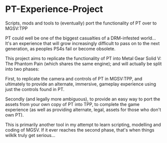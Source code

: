 # PT-Experience-Project
Scripts, mods and tools to (eventually) port the functionality of PT over to MGSV:TPP

PT could well be one of the biggest casualties of a DRM-infested world... It's an experience that will grow increasingly difficult to pass on to the next generation, as peoples PS4s fail or become obsolete.

This project aims to replicate the functionality of PT into Metal Gear Solid V: The Phantom Pain (which shares the same engine); and will actually be split into two phases:

First, to replicate the camera and controls of PT in MGSV:TPP, and ultimately to provide an alternate, immersive, gameplay experience using just the controls found in PT.

Secondly (and legally more ambiguous), to provide an easy way to port the assets from your own copy of PT into TPP, to complete the game experience (as well as providing alternate, legal, assets for those who don't own PT).

This is primarily another tool in my attempt to learn scripting, modelling and coding of MGSV. If it ever reaches the second phase, that's when things wilklk truly get serious...
